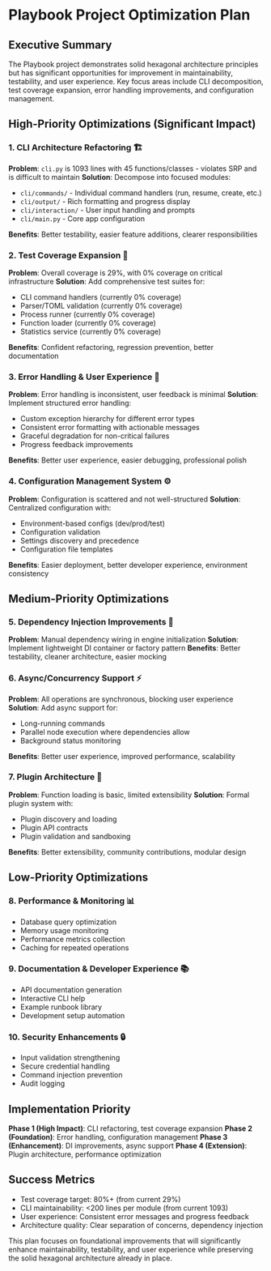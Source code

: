 # Playbook Project Optimization Plan

## Executive Summary
The Playbook project demonstrates solid hexagonal architecture principles but has significant opportunities for improvement in maintainability, testability, and user experience. Key focus areas include CLI decomposition, test coverage expansion, error handling improvements, and configuration management.

## High-Priority Optimizations (Significant Impact)

### 1. CLI Architecture Refactoring 🏗️
**Problem**: `cli.py` is 1093 lines with 45 functions/classes - violates SRP and is difficult to maintain
**Solution**: Decompose into focused modules:
- `cli/commands/` - Individual command handlers (run, resume, create, etc.)
- `cli/output/` - Rich formatting and progress display
- `cli/interaction/` - User input handling and prompts
- `cli/main.py` - Core app configuration

**Benefits**: Better testability, easier feature additions, clearer responsibilities

### 2. Test Coverage Expansion 🧪
**Problem**: Overall coverage is 29%, with 0% coverage on critical infrastructure
**Solution**: Add comprehensive test suites for:
- CLI command handlers (currently 0% coverage)
- Parser/TOML validation (currently 0% coverage)
- Process runner (currently 0% coverage)
- Function loader (currently 0% coverage)
- Statistics service (currently 0% coverage)

**Benefits**: Confident refactoring, regression prevention, better documentation

### 3. Error Handling & User Experience 📱
**Problem**: Error handling is inconsistent, user feedback is minimal
**Solution**: Implement structured error handling:
- Custom exception hierarchy for different error types
- Consistent error formatting with actionable messages
- Graceful degradation for non-critical failures
- Progress feedback improvements

**Benefits**: Better user experience, easier debugging, professional polish

### 4. Configuration Management System ⚙️
**Problem**: Configuration is scattered and not well-structured
**Solution**: Centralized configuration with:
- Environment-based configs (dev/prod/test)
- Configuration validation
- Settings discovery and precedence
- Configuration file templates

**Benefits**: Easier deployment, better developer experience, environment consistency

## Medium-Priority Optimizations

### 5. Dependency Injection Improvements 🔌
**Problem**: Manual dependency wiring in engine initialization
**Solution**: Implement lightweight DI container or factory pattern
**Benefits**: Better testability, cleaner architecture, easier mocking

### 6. Async/Concurrency Support ⚡
**Problem**: All operations are synchronous, blocking user experience
**Solution**: Add async support for:
- Long-running commands
- Parallel node execution where dependencies allow
- Background status monitoring

**Benefits**: Better user experience, improved performance, scalability

### 7. Plugin Architecture 🔧
**Problem**: Function loading is basic, limited extensibility
**Solution**: Formal plugin system with:
- Plugin discovery and loading
- Plugin API contracts
- Plugin validation and sandboxing

**Benefits**: Better extensibility, community contributions, modular design

## Low-Priority Optimizations

### 8. Performance & Monitoring 📊
- Database query optimization
- Memory usage monitoring
- Performance metrics collection
- Caching for repeated operations

### 9. Documentation & Developer Experience 📚
- API documentation generation
- Interactive CLI help
- Example runbook library
- Development setup automation

### 10. Security Enhancements 🔒
- Input validation strengthening
- Secure credential handling
- Command injection prevention
- Audit logging

## Implementation Priority

**Phase 1 (High Impact)**: CLI refactoring, test coverage expansion
**Phase 2 (Foundation)**: Error handling, configuration management
**Phase 3 (Enhancement)**: DI improvements, async support
**Phase 4 (Extension)**: Plugin architecture, performance optimization

## Success Metrics
- Test coverage target: 80%+ (from current 29%)
- CLI maintainability: <200 lines per module (from current 1093)
- User experience: Consistent error messages and progress feedback
- Architecture quality: Clear separation of concerns, dependency injection

This plan focuses on foundational improvements that will significantly enhance maintainability, testability, and user experience while preserving the solid hexagonal architecture already in place.